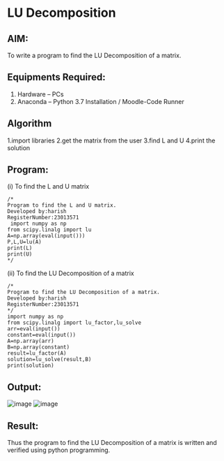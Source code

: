 # LU Decomposition 

## AIM:
To write a program to find the LU Decomposition of a matrix.

## Equipments Required:
1. Hardware – PCs
2. Anaconda – Python 3.7 Installation / Moodle-Code Runner

## Algorithm
1.import libraries
2.get the matrix from the user
3.find L and U
4.print the solution
## Program:
(i) To find the L and U matrix
```
/*
Program to find the L and U matrix.
Developed by:harish 
RegisterNumber:23013571
 import numpy as np
from scipy.linalg import lu
A=np.array(eval(input()))
P,L,U=lu(A)
print(L)
print(U)
*/
```
(ii) To find the LU Decomposition of a matrix
```
/*
Program to find the LU Decomposition of a matrix.
Developed by:harish 
RegisterNumber:23013571 
*/
import numpy as np
from scipy.linalg import lu_factor,lu_solve
arr=eval(input())
constant=eval(input())
A=np.array(arr)
B=np.array(constant)
result=lu_factor(A)
solution=lu_solve(result,B)
print(solution)

```
## Output:
![image](https://github.com/Harishragaventhira/LU-Decomposition/assets/145548269/9971f097-1bc1-4b01-b148-978ca4ffe91d)
![image](https://github.com/Harishragaventhira/LU-Decomposition/assets/145548269/ac64371f-075a-4b49-8d14-bca07b1aa732)
## Result:
Thus the program to find the LU Decomposition of a matrix is written and verified using python programming.

